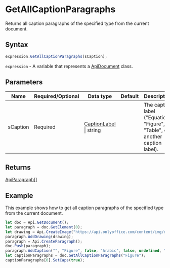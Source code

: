 # GetAllCaptionParagraphs

Returns all caption paragraphs of the specified type from the current document.

## Syntax

```javascript
expression.GetAllCaptionParagraphs(sCaption);
```

`expression` - A variable that represents a [ApiDocument](../ApiDocument.md) class.

## Parameters

| **Name** | **Required/Optional** | **Data type** | **Default** | **Description** |
| ------------- | ------------- | ------------- | ------------- | ------------- |
| sCaption | Required | [CaptionLabel](../../Enumeration/CaptionLabel.md) \| string |  | The caption label ("Equation", "Figure", "Table", or another caption label). |

## Returns

[ApiParagraph[]](../../ApiParagraph/ApiParagraph.md)

## Example

This example shows how to get all caption paragraphs of the specified type from the current document.

```javascript
let doc = Api.GetDocument();
let paragraph = doc.GetElement(0);
let drawing = Api.CreateImage("https://api.onlyoffice.com/content/img/docbuilder/examples/coordinate_aspects.png", 60 * 36000, 35 * 36000);
paragraph.AddDrawing(drawing);
paragraph = Api.CreateParagraph();
doc.Push(paragraph);
paragraph.AddCaption("", "Figure", false, "Arabic", false, undefined, "hyphen");
let captionParagraphs = doc.GetAllCaptionParagraphs("Figure");
captionParagraphs[0].SetCaps(true);
```
